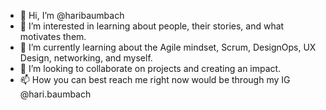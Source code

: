 - 👋 Hi, I’m @haribaumbach
- 👀 I’m interested in learning about people, their stories, and what motivates them.
- 🌱 I’m currently learning about the Agile mindset, Scrum, DesignOps, UX Design, networking, and myself.
- 💞️ I’m looking to collaborate on projects and creating an impact.
- 📫 How you can best reach me right now would be through my IG @hari.baumbach
<!---
haribaumbach/haribaumbach is a ✨ special ✨ repository because its `README.md` (this file) appears on your GitHub profile.
You can click the Preview link to take a look at your changes.
--->
